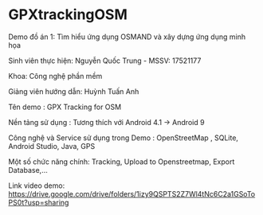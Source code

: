# GPXtrackingOSM

Demo đồ án 1: Tìm hiểu ứng dụng OSMAND và xây dựng ứng dụng minh họa

Sinh viên thực hiện: Nguyễn Quốc Trung - MSSV: 17521177

Khoa: Công nghệ phần mềm

Giảng viên hướng dẫn: Huỳnh Tuấn Anh

Tên demo : GPX Tracking for OSM

Nền tảng sử dụng : Tương thích với Android 4.1 -> Android 9

Công nghệ và Service sử dụng trong Demo : OpenStreetMap , SQLite, Android Studio, Java, GPS

Một số chức năng chính: Tracking, Upload to Openstreetmap, Export Database,...

Link video demo: https://drive.google.com/drive/folders/1izy9QSPTS2Z7Wl4tNc6C2a1GSoToPS0t?usp=sharing
